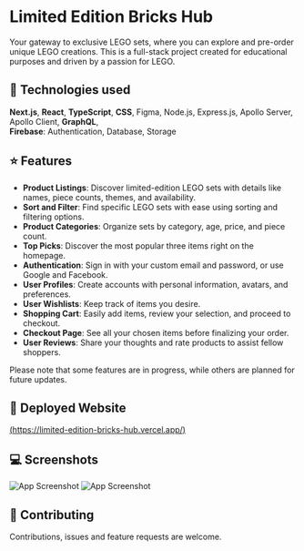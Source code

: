 # Limited Edition Bricks Hub

Your gateway to exclusive LEGO sets, where you can explore and pre-order unique LEGO creations. This is a full-stack project created for educational purposes and driven by a passion for LEGO.

## 📡 Technologies used

**Next.js**, **React**, **TypeScript**, **CSS**, Figma, Node.js, Express.js, Apollo Server, Apollo Client, **GraphQL**, 
<br />
**Firebase**: Authentication, Database, Storage

## ⭐️ Features

- **Product Listings**: Discover limited-edition LEGO sets with details like names, piece counts, themes, and availability.
- **Sort and Filter**: Find specific LEGO sets with ease using sorting and filtering options.
- **Product Categories**: Organize sets by category, age, price, and piece count.
- **Top Picks**: Discover the most popular three items right on the homepage.
- **Authentication**: Sign in with your custom email and password, or use Google and Facebook.
- **User Profiles**: Create accounts with personal information, avatars, and preferences.
- **User Wishlists**: Keep track of items you desire.
- **Shopping Cart**: Easily add items, review your selection, and proceed to checkout.
- **Checkout Page**: See all your chosen items before finalizing your order.
- **User Reviews**: Share your thoughts and rate products to assist fellow shoppers.

Please note that some features are in progress, while others are planned for future updates.

## 🚀 Deployed Website

[(https://limited-edition-bricks-hub.vercel.app/)](https://limited-edition-bricks-hub.vercel.app/)


## 💻 Screenshots

![App Screenshot](https://www.dropbox.com/scl/fi/n2z31wby8uslcn8xvha4v/limited_edition_1.jpg?rlkey=d7ja70cd0syix6ppnw355608p&raw=1)
![App Screenshot](https://www.dropbox.com/scl/fi/drork9pfsneesj1ge7r19/limited_edition_2.jpg?rlkey=l8xztug4xwrk4df36zu0pvfv4&raw=1)


## 🤝 Contributing

Contributions, issues and feature requests are welcome.
